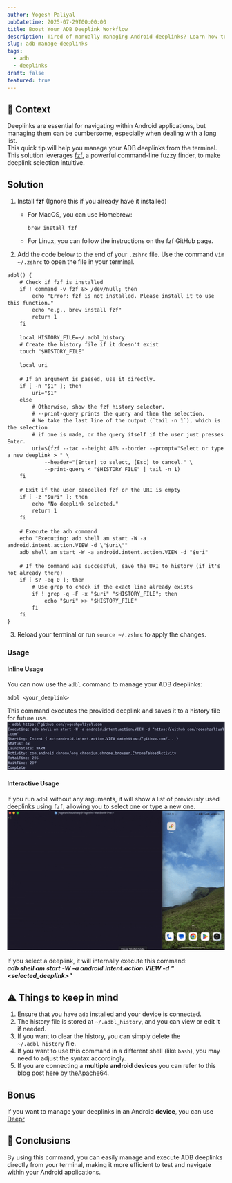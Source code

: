 ```yaml
---
author: Yogesh Paliyal
pubDatetime: 2025-07-29T00:00:00
title: Boost Your ADB Deeplink Workflow
description: Tired of manually managing Android deeplinks? Learn how to streamline your ADB workflow and quickly launch deeplinks directly from your terminal
slug: adb-manage-deeplinks
tags:
  - adb
  - deeplinks
draft: false
featured: true
---
```


## 📜 Context
Deeplinks are essential for navigating within Android applications, but managing them can be cumbersome, especially when dealing with a long list.  
This quick tip will help you manage your ADB deeplinks from the terminal.  
This solution leverages [fzf](https://github.com/junegunn/fzf), a powerful command-line fuzzy finder, to make deeplink selection intuitive.

## Solution
1. Install **fzf** (Ignore this if you already have it installed)
   - For MacOS, you can use Homebrew:
     ```shell
     brew install fzf
     ```
   - For Linux, you can follow the instructions on the fzf GitHub page.

2. Add the code below to the end of your `.zshrc` file. Use the command `vim ~/.zshrc` to open the file in your terminal.
```shell
adbl() {
    # Check if fzf is installed
    if ! command -v fzf &> /dev/null; then
        echo "Error: fzf is not installed. Please install it to use this function."
        echo "e.g., brew install fzf"
        return 1
    fi

    local HISTORY_FILE=~/.adbl_history
    # Create the history file if it doesn't exist
    touch "$HISTORY_FILE"

    local uri

    # If an argument is passed, use it directly.
    if [ -n "$1" ]; then
        uri="$1"
    else
        # Otherwise, show the fzf history selector.
        # --print-query prints the query and then the selection.
        # We take the last line of the output (`tail -n 1`), which is the selection
        # if one is made, or the query itself if the user just presses Enter.
        uri=$(fzf --tac --height 40% --border --prompt="Select or type a new deeplink > " \
            --header="[Enter] to select, [Esc] to cancel." \
            --print-query < "$HISTORY_FILE" | tail -n 1)
    fi

    # Exit if the user cancelled fzf or the URI is empty
    if [ -z "$uri" ]; then
        echo "No deeplink selected."
        return 1
    fi

    # Execute the adb command
    echo "Executing: adb shell am start -W -a android.intent.action.VIEW -d \"$uri\""
    adb shell am start -W -a android.intent.action.VIEW -d "$uri"

    # If the command was successful, save the URI to history (if it's not already there)
    if [ $? -eq 0 ]; then
        # Use grep to check if the exact line already exists
        if ! grep -q -F -x "$uri" "$HISTORY_FILE"; then
            echo "$uri" >> "$HISTORY_FILE"
        fi
    fi
}
```

3. Reload your terminal or run `source ~/.zshrc` to apply the changes.

### Usage
#### Inline Usage
You can now use the `adbl` command to manage your ADB deeplinks:
```shell
adbl <your_deeplink>
```
This command executes the provided deeplink and saves it to a history file for future use.
![adb-manage-deeplink-1.png](../../assets/adb-manage-deeplink-1.png)

#### Interactive Usage
If you run `adbl` without any arguments, it will show a list of previously used deeplinks using `fzf`, allowing you to select one or type a new one.
![adb-manage-deeplink.gif](../../assets/adb-manage-deeplink.gif)

If you select a deeplink, it will internally execute this command:   
_**adb shell am start -W -a android.intent.action.VIEW -d "<selected_deeplink>"**_

## ⚠️ Things to keep in mind
1. Ensure that you have `adb` installed and your device is connected.
2. The history file is stored at `~/.adbl_history`, and you can view or edit it if needed.
3. If you want to clear the history, you can simply delete the `~/.adbl_history` file.
4. If you want to use this command in a different shell (like `bash`), you may need to adjust the syntax accordingly.
5. If you are connecting a **multiple android devices** you can refer to this blog post [here](https://medium.com/@theapache64/adb-say-bye-to-multi-device-error-240ba10777a2) by [theApache64](https://github.com/theapache64).

## Bonus
If you want to manage your deeplinks in an Android **device**, you can use [Deepr](https://github.com/yogeshpaliyal/Deepr)

## 📒 Conclusions
By using this command, you can easily manage and execute ADB deeplinks directly from your terminal, making it more efficient to test and navigate within your Android applications.

